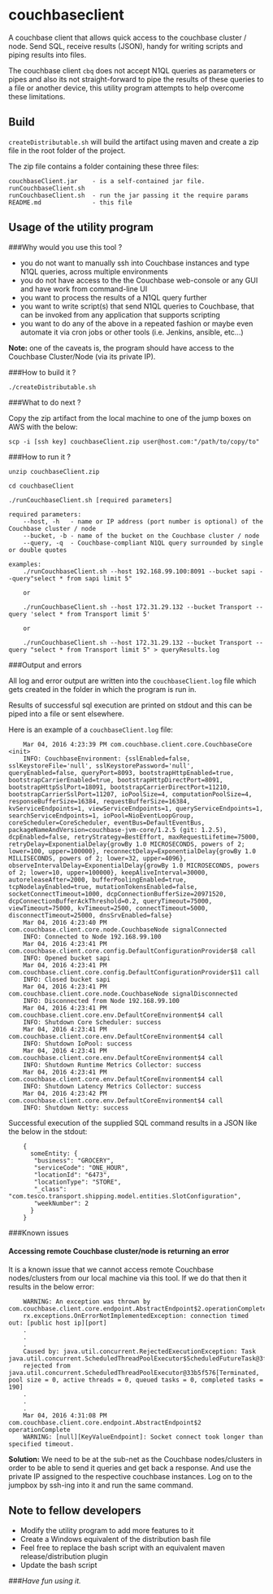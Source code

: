 couchbaseclient
===============

A couchbase client that allows quick access to the couchbase cluster / node. Send SQL, receive results (JSON), handy for writing scripts and piping results into files.

The couchbase client `cbq` does not accept N1QL queries as parameters or pipes and also its not straight-forward to pipe the results of these queries to a file or another device, this utility program attempts to help overcome these limitations.

Build
-----

`createDistributable.sh` will build the artifact using maven and create a zip file in the root folder of the project.

The zip file contains a folder containing these three files:


	couchbaseClient.jar    - is a self-contained jar file. runCouchbaseClient.sh
	runCouchbaseClient.sh  - run the jar passing it the require params
	README.md              - this file

Usage of the utility program
----------------------------

###Why would you use this tool ?
- you do not want to manually ssh into Couchbase instances and type N1QL queries, across multiple environments
- you do not have access to the the Couchbase web-console or any GUI and have work from command-line UI
- you want to process the results of a N1QL query further
- you want to write script(s) that send N1QL queries to Couchbase, that can be invoked from any application that supports scripting
- you want to do any of the above in a repeated fashion or maybe even automate it via cron jobs or other tools (i.e. Jenkins, ansible, etc...)
 
**Note:** one of the caveats is, the program should have access to the Couchbase Cluster/Node (via its private IP).

###How to build it ?

    ./createDistributable.sh

###What to do next ?

Copy the zip artifact from the local machine to one of the jump boxes on AWS with the below:

    scp -i [ssh key] couchbaseClient.zip user@host.com:"/path/to/copy/to"

###How to run it ?

	unzip couchbaseClient.zip 
	   
	cd couchbaseClient
	
	./runCouchbaseClient.sh [required parameters]
	
	required parameters:
		--host, -h   - name or IP address (port number is optional) of the Couchbase cluster / node
    	--bucket, -b - name of the bucket on the Couchbase cluster / node
    	--query, -q  - Couchbase-compliant N1QL query surrounded by single or double quotes
	
	examples:
		./runCouchbaseClient.sh --host 192.168.99.100:8091 --bucket sapi --query"select * from sapi limit 5"
		
		or
		
		./runCouchbaseClient.sh --host 172.31.29.132 --bucket Transport --query 'select * from Transport limit 5'
		
		or
		
		./runCouchbaseClient.sh --host 172.31.29.132 --bucket Transport --query "select * from Transport limit 5" > queryResults.log


###Output and errors
   
   All log and error output are written into the `couchbaseClient.log` file which gets created in the folder in which the program is run in.
    
   Results of successful sql execution are printed on stdout and this can be piped into a file or sent elsewhere.
   
   Here is an example of a `couchbaseClient.log` file:
   
		Mar 04, 2016 4:23:39 PM com.couchbase.client.core.CouchbaseCore <init>
		INFO: CouchbaseEnvironment: {sslEnabled=false, sslKeystoreFile='null', sslKeystorePassword='null', queryEnabled=false, queryPort=8093, bootstrapHttpEnabled=true, bootstrapCarrierEnabled=true, bootstrapHttpDirectPort=8091, bootstrapHttpSslPort=18091, bootstrapCarrierDirectPort=11210, bootstrapCarrierSslPort=11207, ioPoolSize=4, computationPoolSize=4, responseBufferSize=16384, requestBufferSize=16384, kvServiceEndpoints=1, viewServiceEndpoints=1, queryServiceEndpoints=1, searchServiceEndpoints=1, ioPool=NioEventLoopGroup, coreScheduler=CoreScheduler, eventBus=DefaultEventBus, packageNameAndVersion=couchbase-jvm-core/1.2.5 (git: 1.2.5), dcpEnabled=false, retryStrategy=BestEffort, maxRequestLifetime=75000, retryDelay=ExponentialDelay{growBy 1.0 MICROSECONDS, powers of 2; lower=100, upper=100000}, reconnectDelay=ExponentialDelay{growBy 1.0 MILLISECONDS, powers of 2; lower=32, upper=4096}, observeIntervalDelay=ExponentialDelay{growBy 1.0 MICROSECONDS, powers of 2; lower=10, upper=100000}, keepAliveInterval=30000, autoreleaseAfter=2000, bufferPoolingEnabled=true, tcpNodelayEnabled=true, mutationTokensEnabled=false, socketConnectTimeout=1000, dcpConnectionBufferSize=20971520, dcpConnectionBufferAckThreshold=0.2, queryTimeout=75000, viewTimeout=75000, kvTimeout=2500, connectTimeout=5000, disconnectTimeout=25000, dnsSrvEnabled=false}
		Mar 04, 2016 4:23:40 PM com.couchbase.client.core.node.CouchbaseNode signalConnected
		INFO: Connected to Node 192.168.99.100
		Mar 04, 2016 4:23:41 PM com.couchbase.client.core.config.DefaultConfigurationProvider$8 call
		INFO: Opened bucket sapi
		Mar 04, 2016 4:23:41 PM com.couchbase.client.core.config.DefaultConfigurationProvider$11 call
		INFO: Closed bucket sapi
		Mar 04, 2016 4:23:41 PM com.couchbase.client.core.node.CouchbaseNode signalDisconnected
		INFO: Disconnected from Node 192.168.99.100
		Mar 04, 2016 4:23:41 PM com.couchbase.client.core.env.DefaultCoreEnvironment$4 call
		INFO: Shutdown Core Scheduler: success
		Mar 04, 2016 4:23:41 PM com.couchbase.client.core.env.DefaultCoreEnvironment$4 call
		INFO: Shutdown IoPool: success
		Mar 04, 2016 4:23:41 PM com.couchbase.client.core.env.DefaultCoreEnvironment$4 call
		INFO: Shutdown Runtime Metrics Collector: success
		Mar 04, 2016 4:23:41 PM com.couchbase.client.core.env.DefaultCoreEnvironment$4 call
		INFO: Shutdown Latency Metrics Collector: success
		Mar 04, 2016 4:23:42 PM com.couchbase.client.core.env.DefaultCoreEnvironment$4 call
		INFO: Shutdown Netty: success
   
   Successful execution of the supplied SQL command results in a JSON like the below in the stdout:
   
		{
		  someEntity: {
		   "business": "GROCERY",
		   "serviceCode": "ONE_HOUR",
		   "locationId": "6473",
		   "locationType": "STORE",
		   "_class": "com.tesco.transport.shipping.model.entities.SlotConfiguration",
		   "weekNumber": 2
		  }
		}
    
###Known issues

#### Accessing remote Couchbase cluster/node is returning an error
It is a known issue that we cannot access remote Couchbase nodes/clusters from our local machine via this tool. If we do that then it results in the below error:

		WARNING: An exception was thrown by com.couchbase.client.core.endpoint.AbstractEndpoint$2.operationComplete()
		rx.exceptions.OnErrorNotImplementedException: connection timed out: [public host ip][port]
		.
		.
		.
		Caused by: java.util.concurrent.RejectedExecutionException: Task java.util.concurrent.ScheduledThreadPoolExecutor$ScheduledFutureTask@3fd372cf 
		rejected from java.util.concurrent.ScheduledThreadPoolExecutor@33b5f576[Terminated, pool size = 0, active threads = 0, queued tasks = 0, completed tasks = 190]
		.
		.
		.
		Mar 04, 2016 4:31:08 PM com.couchbase.client.core.endpoint.AbstractEndpoint$2 operationComplete
		WARNING: [null][KeyValueEndpoint]: Socket connect took longer than specified timeout.

**Solution:** We need to be at the sub-net as the Couchbase nodes/clusters in order to be able to send it queries and get back a response. 
And use the private IP assigned to the respective couchbase instances. Log on to the jumpbox by ssh-ing into it and run the same command.  


Note to fellow developers
-------------------------
- Modify the utility program to add more features to it
- Create a Windows equivalent of the distribution bash file
- Feel free to replace the bash script with an equivalent maven release/distribution plugin
- Update the bash script


###<i>Have fun using it.</i>
